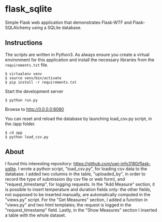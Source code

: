 # flask_sqlite
Simple Flask web application that demonstrates Flask-WTF and Flask-SQLAlchemy using a
SQLite database.

## Instructions
The scripts are written in Python3.
As always ensure you create a virtual environment for this application and install
the necessary libraries from the `requirements.txt` file.

```
$ virtualenv venv
$ source venv/bin/activate
$ pip install -r requirements.txt
```

Start the development server

```
$ python run.py
```
Browse to http://0.0.0.0:8080

You can reset and reload the database by launching load_csv.py script, in the /app folder.

```
$ cd app
$ python load_csv.py
```


## About
I found this interesting repository: https://github.com/uwi-info3180/flask-sqlite.
I wrote a python script, "load\_csv.py", for loading csv data to the database.
I added two columns in the table, "uploaded\_by", in order to record the type of submission 
(by csv file or web form), and "request_timestamp", for logging requests.
In the "Add Measure" section, it is possible to insert temperature and duration fields only: 
the other fields, not supposed to be inserted manually, are automatically computed in the "views.py" script.
For the "Get Measures" section, I added a function in "views.py" and two html templates;
the request is logged in the "request_timestamp" field. Lastly, in the "Show Measures" section I inserted a table with the whole dataset.


